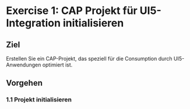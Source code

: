 # Exercise 1: CAP Projekt für UI5-Integration initialisieren

## Ziel
Erstellen Sie ein CAP-Projekt, das speziell für die Consumption durch UI5-Anwendungen optimiert ist.

## Vorgehen

### 1.1 Projekt initialisieren
